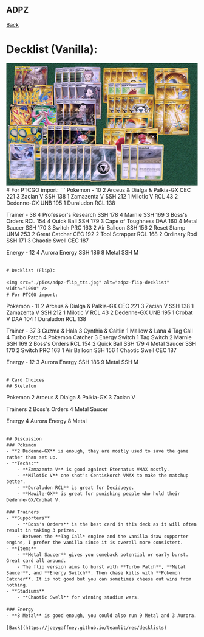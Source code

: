 ## ADPZ

[Back](https://joeygaffney.github.io/teamlit/res/decklists)

# Decklist (Vanilla):

<img src="./pics/adpz_tts.jpg" alt="adpz-decklist" width="1000" />
# For PTCGO import:
```
Pokemon - 10
2 Arceus & Dialga & Palkia-GX CEC 221
3 Zacian V SSH 138
1 Zamazenta V SSH 212
1 Milotic V RCL 43
2 Dedenne-GX UNB 195
1 Duraludon RCL 138

Trainer - 38
4 Professor's Research SSH 178
4 Marnie SSH 169
3 Boss's Orders RCL 154
4 Quick Ball SSH 179
3 Cape of Toughness DAA 160
4 Metal Saucer SSH 170
3 Switch PRC 163
2 Air Balloon SSH 156
2 Reset Stamp UNM 253
2 Great Catcher CEC 192
2 Tool Scrapper RCL 168
2 Ordinary Rod SSH 171
3 Chaotic Swell CEC 187

Energy - 12
4 Aurora Energy SSH 186
8 Metal SSH M
```

# Decklist (Flip):

<img src="./pics/adpz-flip_tts.jpg" alt="adpz-flip-decklist" width="1000" />
# For PTCGO import:
```
Pokemon - 11
2 Arceus & Dialga & Palkia-GX CEC 221
3 Zacian V SSH 138
1 Zamazenta V SSH 212
1 Milotic V RCL 43
2 Dedenne-GX UNB 195
1 Crobat V DAA 104
1 Duraludon RCL 138

Trainer - 37
3 Guzma & Hala
3 Cynthia & Caitlin
1 Mallow & Lana
4 Tag Call
4 Turbo Patch
4 Pokemon Catcher
3 Energy Switch
1 Tag Switch
2 Marnie SSH 169
2 Boss's Orders RCL 154
2 Quick Ball SSH 179
4 Metal Saucer SSH 170
2 Switch PRC 163
1 Air Balloon SSH 156
1 Chaotic Swell CEC 187

Energy - 12
3 Aurora Energy SSH 186
9 Metal SSH M
```

# Card Choices
## Skeleton
```
Pokemon
2 Arceus & Dialga & Palkia-GX
3 Zacian V

Trainers
2 Boss's Orders
4 Metal Saucer

Energy
4 Aurora Energy
8 Metal
```

## Discussion
### Pokemon
- **2 Dedenne-GX** is enough, they are mostly used to save the game rather than set up.
- **Techs:**
    - **Zamazenta V** is good against Eternatus VMAX mostly. 
    - **Milotic V** one shot's Centiskorch VMAX to make the matchup better.
    - **Duraludon RCL** is great for Decidueye.
    - **Mawile-GX** is great for punishing people who hold their Dedenne-GX/Crobat V.

### Trainers
- **Supporters**
    - **Boss's Orders** is the best card in this deck as it will often result in taking 3 prizes. 
    - Between the **Tag Call* engine and the vanilla draw supporter engine, I prefer the vanilla since it is overall more consistent. 
- **Items**
    - **Metal Saucer** gives you comeback potential or early burst. Great card all around.
    - The flip version aims to burst with **Turbo Patch**, **Metal Saucer**, and **Energy Switch**. Then chase kills with **Pokemon Catcher**. It is not good but you can sometimes cheese out wins from nothing.
- **Stadiums**
    - **Chaotic Swell** for winning stadium wars.

### Energy
- **8 Metal** is good enough, you could also run 9 Metal and 3 Aurora.

[Back](https://joeygaffney.github.io/teamlit/res/decklists)